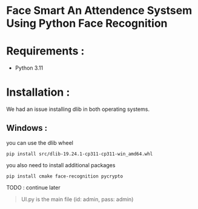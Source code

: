 # Face Smart An Attendence Systsem Using Python Face Recognition

# Requirements : 

- Python 3.11

# Installation : 

We had an issue installing dlib in both operating systems.


## Windows : 

you can use the dlib wheel 

`pip install src/dlib-19.24.1-cp311-cp311-win_amd64.whl`

you also need to install additional packages 

`pip install cmake face-recognition pycrypto`

TODO : continue later

> UI.py is the main file (id: admin, pass: admin)

